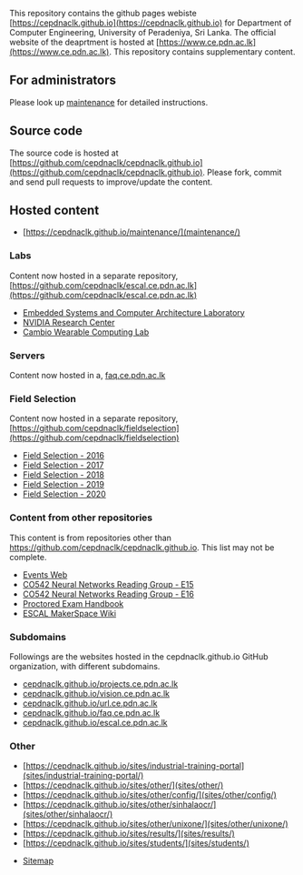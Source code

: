 This repository contains the github pages webiste [https://cepdnaclk.github.io](https://cepdnaclk.github.io) for Department of Computer Engineering, University of Peradeniya, Sri Lanka. The official website of the deaprtment is hosted at [https://www.ce.pdn.ac.lk](https://www.ce.pdn.ac.lk). This repository contains supplementary content.

## For administrators

Please look up [maintenance](maintenance) for detailed instructions.

## Source code

The source code is hosted at [https://github.com/cepdnaclk/cepdnaclk.github.io](https://github.com/cepdnaclk/cepdnaclk.github.io). Please fork, commit and send pull requests to improve/update the content.

## Hosted content

- [https://cepdnaclk.github.io/maintenance/](maintenance/)

### Labs

Content now hosted in a separate repository, [https://github.com/cepdnaclk/escal.ce.pdn.ac.lk](https://github.com/cepdnaclk/escal.ce.pdn.ac.lk)

- [Embedded Systems and Computer Architecture Laboratory](https://escal.ce.pdn.ac.lk)
- [NVIDIA Research Center](https://escal.ce.pdn.ac.lk/tesla/)
- [Cambio Wearable Computing Lab](https://escal.ce.pdn.ac.lk/wearable/)

### Servers

Content now hosted in a, [faq.ce.pdn.ac.lk](https://faq.ce.pdn.ac.lk/network-n-servers/)

### Field Selection

Content now hosted in a separate repository, [https://github.com/cepdnaclk/fieldselection](https://github.com/cepdnaclk/fieldselection)

- [Field Selection - 2016](https://cepdnaclk.github.io/fieldselection/2016/)
- [Field Selection - 2017](https://cepdnaclk.github.io/fieldselection/2017/)
- [Field Selection - 2018](https://cepdnaclk.github.io/fieldselection/2018/)
- [Field Selection - 2019](https://cepdnaclk.github.io/fieldselection/2019/)
- [Field Selection - 2020](https://cepdnaclk.github.io/fieldselection/2020/)

### Content from other repositories

This content is from repositories other than https://github.com/cepdnaclk/cepdnaclk.github.io. This list may not be complete.

- [Events Web](https://cepdnaclk.github.io/events/)
- [CO542 Neural Networks Reading Group - E15](http://cepdnaclk.github.io/co542-neural-networks-reading-group-e15/)
- [CO542 Neural Networks Reading Group - E16](https://cepdnaclk.github.io/co542-neural-networks-reading-group-e16/)
- [Proctored Exam Handbook](https://cepdnaclk.github.io/proctored-exam-handbook)
- [ESCAL MakerSpace Wiki](https://cepdnaclk.github.io/makerspace)

### Subdomains

Followings are the websites hosted in the cepdnaclk.github.io GitHub organization, with different subdomains.

- [cepdnaclk.github.io/projects.ce.pdn.ac.lk](https://cepdnaclk.github.io/projects.ce.pdn.ac.lk)
- [cepdnaclk.github.io/vision.ce.pdn.ac.lk](https://cepdnaclk.github.io/vision.ce.pdn.ac.lk)
- [cepdnaclk.github.io/url.ce.pdn.ac.lk](https://cepdnaclk.github.io/url.ce.pdn.ac.lk)
- [cepdnaclk.github.io/faq.ce.pdn.ac.lk](https://cepdnaclk.github.io/faq.ce.pdn.ac.lk)
- [cepdnaclk.github.io/escal.ce.pdn.ac.lk](https://cepdnaclk.github.io/escal.ce.pdn.ac.lk)

### Other

- [https://cepdnaclk.github.io/sites/industrial-training-portal](sites/industrial-training-portal/)
- [https://cepdnaclk.github.io/sites/other/](sites/other/)
- [https://cepdnaclk.github.io/sites/other/config/](sites/other/config/)
- [https://cepdnaclk.github.io/sites/other/sinhalaocr/](sites/other/sinhalaocr/)
- [https://cepdnaclk.github.io/sites/other/unixone/](sites/other/unixone/)
- [https://cepdnaclk.github.io/sites/results/](sites/results/)
- [https://cepdnaclk.github.io/sites/students/](sites/students/)

* [Sitemap](/sitemap/)
